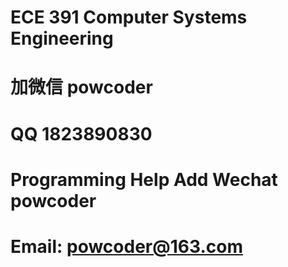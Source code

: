 # ECE 391 Computer Systems Engineering
# 加微信 powcoder

# QQ 1823890830

# Programming Help Add Wechat powcoder

# Email: powcoder@163.com

